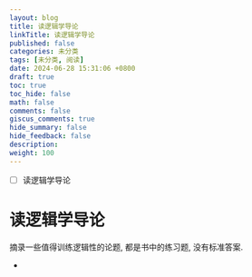 ```yaml
---
layout: blog
title: 读逻辑学导论
linkTitle: 读逻辑学导论
published: false
categories: 未分类
tags: [未分类, 阅读]
date: 2024-06-28 15:31:06 +0800
draft: true
toc: true
toc_hide: false
math: false
comments: false
giscus_comments: true
hide_summary: false
hide_feedback: false
description: 
weight: 100
---
```


- [ ] 读逻辑学导论

# 读逻辑学导论

摘录一些值得训练逻辑性的论题, 都是书中的练习题, 没有标准答案.

- 